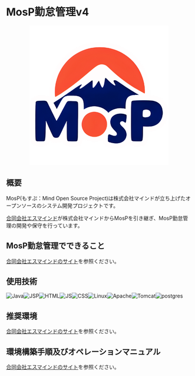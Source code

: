 # MosP勤怠管理v4

<p align="center">
	<img src="pub/images/mosp.png">
</p>

## 概要

MosP(もすぷ：Mind Open Source Project)は株式会社マインドが立ち上げたオープンソースのシステム開発プロジェクトです。

[合同会社エスマインド](https://www.e-s-mind.com/)が株式会社マインドからMosPを引き継ぎ、MosP勤怠管理の開発や保守を行っています。

## MosP勤怠管理でできること

[合同会社エスマインドのサイト](https://www.e-s-mind.com/mosp/)を参照ください。

## 使用技術

![Java](https://img.shields.io/badge/-Java-lightgray.svg?logo=openjdk&logoColor=%23437291)![JSP](https://img.shields.io/badge/-JSP-lightgray.svg?logo=openjdk&logoColor=%23437291)![HTML](https://img.shields.io/badge/-HTML-lightgray.svg?logo=html5&logoColor=%23E34F26)![JS](https://img.shields.io/badge/-JavaScript-lightgray.svg?logo=javascript&logoColor=%23F7DF1E)![CSS](https://img.shields.io/badge/-CSS-lightgray.svg?logo=css3&logoColor=%231572B6)![Linux](https://img.shields.io/badge/-Linux-lightgray.svg?logo=linux&logoColor=%23FCC624)![Apache](https://img.shields.io/badge/-Apache-lightgray.svg?logo=apache&logoColor=%23D22128)![Tomcat](https://img.shields.io/badge/-Tomcat-lightgray.svg?logo=apachetomcat&logoColor=%23F8DC75)![postgres](https://img.shields.io/badge/-PostgreSQL-lightgray.svg?logo=postgresql&logoColor=%234169E1)

## 推奨環境

[合同会社エスマインドのサイト](https://www.e-s-mind.com/environment/)を参照ください。

## 環境構築手順及びオペレーションマニュアル

[合同会社エスマインドのサイト](https://www.e-s-mind.com/download/)を参照ください。

